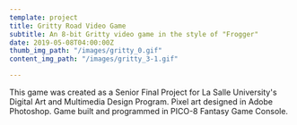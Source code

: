 ```yaml
---
template: project
title: Gritty Road Video Game
subtitle: An 8-bit Gritty video game in the style of "Frogger"
date: 2019-05-08T04:00:00Z
thumb_img_path: "/images/gritty_0.gif"
content_img_path: "/images/gritty_3-1.gif"

---
```

This game was created as a Senior Final Project for La Salle University's Digital Art and Multimedia Design Program. Pixel art designed in Adobe Photoshop. Game built and programmed in PICO-8 Fantasy Game Console.